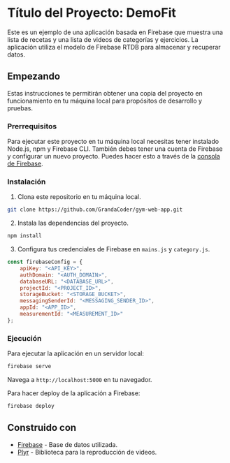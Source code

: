 # Título del Proyecto: DemoFit 

Este es un ejemplo de una aplicación basada en Firebase que muestra una lista de recetas y una lista de videos de categorías y ejercicios. La aplicación utiliza el modelo de Firebase RTDB para almacenar y recuperar datos.

## Empezando

Estas instrucciones te permitirán obtener una copia del proyecto en funcionamiento en tu máquina local para propósitos de desarrollo y pruebas. 

### Prerrequisitos

Para ejecutar este proyecto en tu máquina local necesitas tener instalado Node.js, npm y Firebase CLI. También debes tener una cuenta de Firebase y configurar un nuevo proyecto. Puedes hacer esto a través de la [consola de Firebase](https://console.firebase.google.com/u/0/).

### Instalación

1. Clona este repositorio en tu máquina local.

```sh
git clone https://github.com/GrandaCoder/gym-web-app.git
```

2. Instala las dependencias del proyecto.

```sh
npm install
```

3. Configura tus credenciales de Firebase en `mains.js` y `category.js`.

```javascript
const firebaseConfig = {
    apiKey: "<API_KEY>",
    authDomain: "<AUTH_DOMAIN>",
    databaseURL: "<DATABASE_URL>",
    projectId: "<PROJECT_ID>",
    storageBucket: "<STORAGE_BUCKET>",
    messagingSenderId: "<MESSAGING_SENDER_ID>",
    appId: "<APP_ID>",
    measurementId: "<MEASUREMENT_ID>"
};
```

### Ejecución

Para ejecutar la aplicación en un servidor local:

```sh
firebase serve
```

Navega a `http://localhost:5000` en tu navegador.

Para hacer deploy de la aplicación a Firebase:

```sh
firebase deploy
```

## Construido con

- [Firebase](https://firebase.google.com/) - Base de datos utilizada.
- [Plyr](https://plyr.io/) - Biblioteca para la reproducción de videos.
